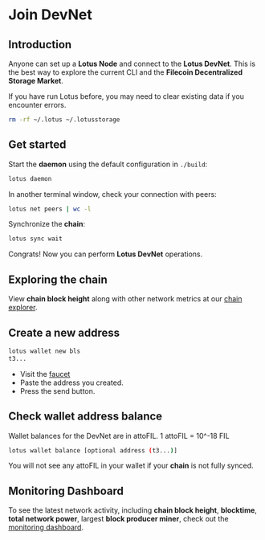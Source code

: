 # Join DevNet

## Introduction

Anyone can set up a **Lotus Node** and connect to the **Lotus DevNet**. This is the best way to explore the current CLI and the **Filecoin Decentralized Storage Market**.

If you have run Lotus before, you may need to clear existing data if you encounter errors.

```sh
rm -rf ~/.lotus ~/.lotusstorage
```

## Get started

Start the **daemon** using the default configuration in `./build`:

```sh
lotus daemon
```

In another terminal window, check your connection with peers:

```sh
lotus net peers | wc -l
```

Synchronize the **chain**:

```sh
lotus sync wait
```

Congrats! Now you can perform **Lotus DevNet** operations.

## Exploring the chain

View **chain block height** along with other network metrics at our [chain explorer](https://lotus-metrics.kittyhawk.wtf/chain).

## Create a new address

```sh
lotus wallet new bls
t3...
```

- Visit the [faucet](https://lotus-faucet.kittyhawk.wtf/funds.html)
- Paste the address you created.
- Press the send button.

## Check wallet address balance

Wallet balances for the DevNet are in attoFIL. 1 attoFIL = 10^-18 FIL

```sh
lotus wallet balance [optional address (t3...)]
```

You will not see any attoFIL in your wallet if your **chain** is not fully synced.

## Monitoring Dashboard

To see the latest network activity, including **chain block height**, **blocktime**, **total network power**, largest **block producer miner**, check out the [monitoring dashboard](https://lotus-metrics.kittyhawk.wtf).
